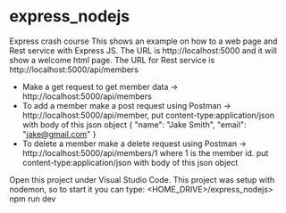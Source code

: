 # express_nodejs
Express crash course
This shows an example on how to a web page and Rest service with Express JS.
The URL is http://localhost:5000 and it will show a welcome html page.
The URL for Rest service is http://localhost:5000/api/members
  - Make a get request to get member data -> http://localhost:5000/api/members
  - To add a member make a post request using Postman -> http://localhost:5000/api/member, 
    put content-type:application/json with body of this json object
    {
      "name": "Jake Smith",
      "email": "jake@gmail.com"
    }
  - To delete a member make a delete request using Postman -> http://localhost:5000/api/members/1 where 1 is the member id.
    put content-type:application/json with body of this json object
 
 
 Open this project under Visual Studio Code. This project was setup with nodemon, so to start it you can type:
 <HOME_DRIVE>/express_nodejs> npm run dev
 
